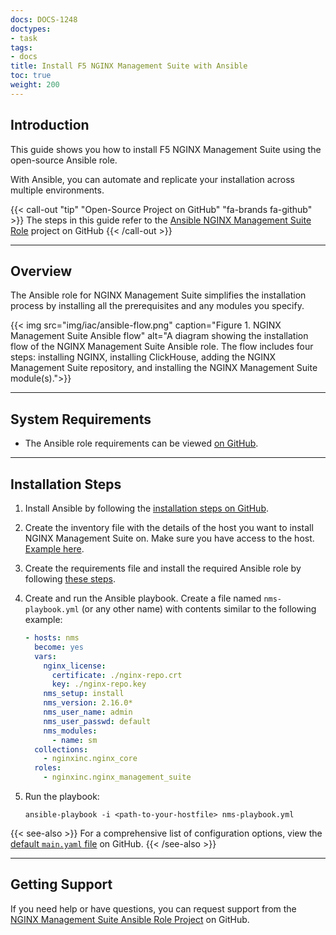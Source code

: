 ```yaml
---
docs: DOCS-1248
doctypes:
- task
tags:
- docs
title: Install F5 NGINX Management Suite with Ansible
toc: true
weight: 200
---
```


## Introduction

This guide shows you how to install F5 NGINX Management Suite using the open-source Ansible role.

With Ansible, you can automate and replicate your installation across multiple environments.

{{< call-out "tip" "Open-Source Project on GitHub" "fa-brands fa-github" >}}
The steps in this guide refer to the [Ansible NGINX Management Suite Role](https://github.com/nginxinc/ansible-role-nginx-management-suite) project on GitHub
{{< /call-out >}}

---

## Overview

The Ansible role for NGINX Management Suite simplifies the installation process by installing all the prerequisites and any modules you specify.

{{< img src="img/iac/ansible-flow.png" caption="Figure 1. NGINX Management Suite Ansible flow" alt="A diagram showing the installation flow of the NGINX Management Suite Ansible role. The flow includes four steps: installing NGINX, installing ClickHouse, adding the NGINX Management Suite repository, and installing the NGINX Management Suite module(s).">}}

---

## System Requirements

- The Ansible role requirements can be viewed [on GitHub](https://github.com/nginxinc/ansible-role-nginx-management-suite#requirements).

---

## Installation Steps

1. Install Ansible by following the [installation steps on GitHub](https://github.com/nginxinc/ansible-role-nginx-management-suite?tab=readme-ov-file#ansible).
2. Create the inventory file with the details of the host you want to install NGINX Management Suite on. Make sure you have access to the host. [Example here](https://github.com/nginxinc/ansible-role-nginx-management-suite?tab=readme-ov-file#create-inventory-file).
3. Create the requirements file and install the required Ansible role by following [these steps](https://github.com/nginxinc/ansible-role-nginx-management-suite?tab=readme-ov-file#install-required-roles-and-collections).

4. Create and run the Ansible playbook. Create a file named `nms-playbook.yml` (or any other name) with contents similar to the following example:

    ```yaml
    - hosts: nms
      become: yes
      vars:
        nginx_license:
          certificate: ./nginx-repo.crt
          key: ./nginx-repo.key
        nms_setup: install
        nms_version: 2.16.0*
        nms_user_name: admin
        nms_user_passwd: default
        nms_modules:
          - name: sm
      collections:
        - nginxinc.nginx_core
      roles:
        - nginxinc.nginx_management_suite
    ```

5. Run the playbook:

    ```shell
    ansible-playbook -i <path-to-your-hostfile> nms-playbook.yml
    ```

{{< see-also >}} For a comprehensive list of configuration options, view the [default `main.yaml` file](https://github.com/nginxinc/ansible-role-nginx-management-suite/blob/main/defaults/main.yml) on GitHub. {{< /see-also >}}

---

## Getting Support

If you need help or have questions, you can request support from the [NGINX Management Suite Ansible Role Project](https://github.com/nginxinc/ansible-role-nginx-management-suite/blob/main/SUPPORT.md) on GitHub.